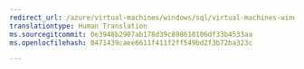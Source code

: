```yaml
---
redirect_url: /azure/virtual-machines/windows/sql/virtual-machines-windows-portal-sql-server-provision
translationtype: Human Translation
ms.sourcegitcommit: 0e3948b2907ab178d39c898610106df33b4533aa
ms.openlocfilehash: 0471439caee6611f411f2ff549bd2f3b72ba323c

---
```



<!--HONumber=Feb17_HO2-->



